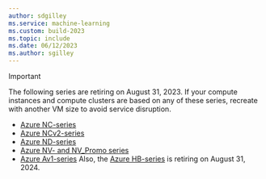 ```yaml
---
author: sdgilley
ms.service: machine-learning
ms.custom: build-2023
ms.topic: include
ms.date: 06/12/2023
ms.author: sgilley
---
```


> [!IMPORTANT]
> The following series are retiring on August 31, 2023.  If your compute instances and compute clusters are based on any of these series, recreate with another VM size to avoid service disruption.
> * [Azure NC-series](/azure/virtual-machines/nc-series-retirement)
> * [Azure NCv2-series](/azure/virtual-machines/ncv2-series-retirement)
> * [Azure ND-series](/azure/virtual-machines/nd-series-retirement)
> * [Azure NV- and NV_Promo series](/azure/virtual-machines/nv-series-retirement)
> * [Azure Av1-series](/azure/virtual-machines/av1-series-retirement)
> Also, the [Azure HB-series](/azure/virtual-machines/hb-series-retirement) is retiring on August 31, 2024.
